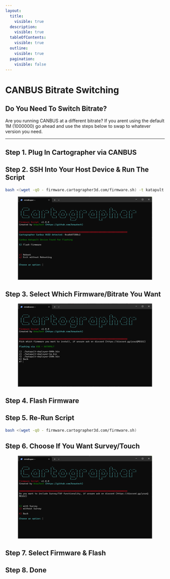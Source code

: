 ```yaml
---
layout:
  title:
    visible: true
  description:
    visible: true
  tableOfContents:
    visible: true
  outline:
    visible: true
  pagination:
    visible: false
---
```


# CANBUS Bitrate Switching

## Do You Need To Switch Bitrate?

Are you running CANBUS at a different bitrate? If you arent using the default 1M (1000000) go ahead and use the steps below to swap to whatever version you need.

***

## Step 1. Plug In Cartographer via CANBUS

## Step 2. SSH Into Your Host Device & Run The Script

```bash
bash <(wget -qO - firmware.cartographer3d.com/firmware.sh) -t katapult -s canbus
```

<figure><img src="../../.gitbook/assets/image (69).png" alt=""><figcaption></figcaption></figure>

## Step 3. Select Which Firmware/Bitrate You Want

<figure><img src="../../.gitbook/assets/image (75).png" alt=""><figcaption></figcaption></figure>

## Step 4. Flash Firmware

## Step 5. Re-Run Script

```bash
bash <(wget -qO - firmware.cartographer3d.com/firmware.sh)
```

## Step 6. Choose If You Want Survey/Touch

<figure><img src="../../.gitbook/assets/image (70).png" alt=""><figcaption></figcaption></figure>

## Step 7. Select Firmware & Flash

## Step 8. Done
